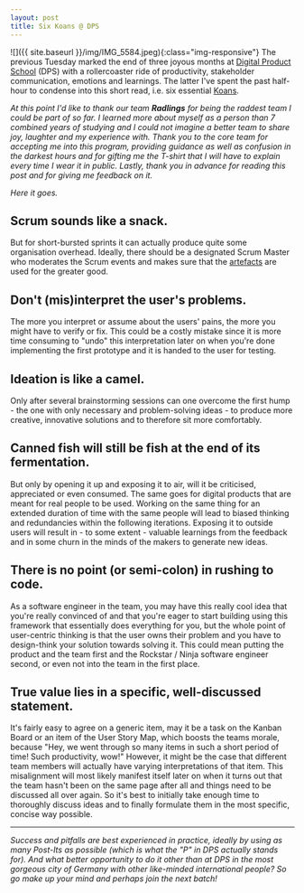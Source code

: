 ```yaml
---
layout: post
title: Six Koans @ DPS
---
```


![]({{ site.baseurl }}/img/IMG_5584.jpeg){:class="img-responsive"}
The previous Tuesday marked the end of three joyous months at [Digital Product School](https://digitalproductschool.io/) (DPS) with a rollercoaster ride of productivity, stakeholder communication, emotions and learnings. The latter I've spent the past half-hour to condense into this short read, i.e. six essential [Koans](https://www.merriam-webster.com/dictionary/koan).

*At this point I'd like to thank our team **Radlings** for being the raddest team I could be part of so far. I learned more about myself as a person than 7 combined years of studying and I could not imagine a better team to share joy, laughter and my experience with. Thank you to the core team for accepting me into this program, providing guidance as well as confusion in the darkest hours and for gifting me the T-shirt that I will have to explain every time I wear it in public. Lastly, thank you in advance for reading this post and for giving me feedback on it.*

*Here it goes.*

## Scrum sounds like a snack.

But for short-bursted sprints it can actually produce quite some organisation overhead. Ideally, there should be a designated Scrum Master who moderates the Scrum events and makes sure that the [artefacts](https://www.scrum.org/index.php/resources/what-is-scrum) are used for the greater good.

## Don't (mis)interpret the user's problems.

The more you interpret or assume about the users' pains, the more you might have to verify or fix. This could be a costly mistake since it is more time consuming to "undo" this interpretation later on when you're done implementing the first prototype and it is handed to the user for testing. 

## Ideation is like a camel.

Only after several brainstorming sessions can one overcome the first hump - the one with only necessary and problem-solving ideas - to produce more creative, innovative solutions and to therefore sit more comfortably.

## Canned fish will still be fish at the end of its fermentation.

But only by opening it up and exposing it to air, will it be criticised, appreciated or even consumed. The same goes for digital products that are meant for real people to be used. Working on the same thing for an extended duration of time with the same people will lead to biased thinking and redundancies within the following iterations. Exposing it to outside users will result in - to some extent - valuable learnings from the feedback and in some churn in the minds of the makers to generate new ideas.

## There is no point (or semi-colon) in rushing to code.

As a software engineer in the team, you may have this really cool idea that you're really convinced of and that you're eager to start building using this framework that essentially does everything for you, but the whole point of user-centric thinking is that the user owns their problem and you have to design-think your solution towards solving it. This could mean putting the product and the team first and the Rockstar / Ninja software engineer second, or even not into the team in the first place.

## True value lies in a specific, well-discussed statement.

It's fairly easy to agree on a generic item, may it be a task on the Kanban Board or an item of the User Story Map, which boosts the teams morale, because "Hey, we went through so many items in such a short period of time! Such productivity, wow!" However, it might be the case that different team members will actually have varying interpretations of that item. This misalignment will most likely manifest itself later on when it turns out that the team hasn't been on the same page after all and things need to be discussed all over again. So it's best to initially take enough time to thoroughly discuss ideas and to finally formulate them in the most specific, concise way possible.

---

*Success and pitfalls are best experienced in practice, ideally by using as many Post-Its as possible (which is what the "P" in DPS actually stands for). And what better opportunity to do it other than at DPS in the most gorgeous city of Germany with other like-minded international people? So go make up your mind and perhaps join the next batch!*

